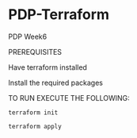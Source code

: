 # PDP-Terraform
PDP Week6

PREREQUISITES

Have terraform installed

Install the required packages

TO RUN EXECUTE THE FOLLOWING:

```terraform init```

```terraform apply```


